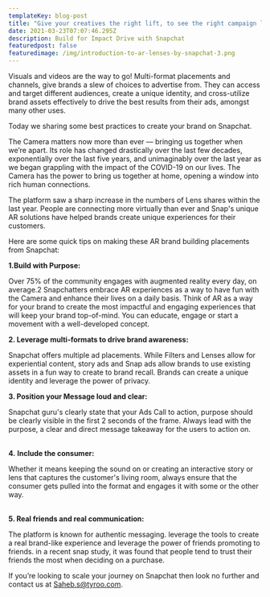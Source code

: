 ```yaml
---
templateKey: blog-post
title: "Give your creatives the right lift, to see the right campaign lift "
date: 2021-03-23T07:07:46.295Z
description: Build for Impact Drive with Snapchat
featuredpost: false
featuredimage: /img/introduction-to-ar-lenses-by-snapchat-3.png
---
```

Visuals and videos are the way to go! Multi-format placements and channels, give brands a slew of choices to advertise from. They can access and target different audiences, create a unique identity, and cross-utilize brand assets effectively to drive the best results from their ads, amongst many other uses. 

Today we sharing some best practices to create your brand on Snapchat. 

The Camera matters now more than ever — bringing us together when we’re apart. Its role has changed drastically over the last few decades, exponentially over the last five years, and unimaginably over the last year as we began grappling with the impact of the COVID-19 on our lives. The Camera has the power to bring us together at home, opening a window into rich human connections.

The platform saw a sharp increase in the numbers of Lens shares within the last year. People are connecting more virtually than ever and Snap's unique AR solutions have helped brands create unique experiences for their customers.

Here are some quick tips on making these AR brand building placements from Snapchat:

**1.Build with Purpose:** 

Over 75% of the community engages with augmented reality every day, on average.2 Snapchatters embrace AR experiences as a way to have fun with the Camera and enhance their lives on a daily basis. Think of AR as a way for your brand to create the most impactful and engaging experiences that will keep your brand top-of-mind. You can educate, engage or start a movement with a well-developed concept. 

**2. Leverage multi-formats to drive brand awareness:**

Snapchat offers multiple ad placements. While Filters and Lenses allow for experiential content, story ads and Snap ads allow brands to use existing assets in a fun way to create to brand recall. Brands can create a unique identity and leverage the power of privacy.

**3. Position your Message loud and clear:**

Snapchat guru's clearly state that your Ads Call to action, purpose should be clearly visible in the first 2 seconds of the frame. Always lead with the purpose, a clear and direct message takeaway for the users to action on. 

\
**4.** **Include the consumer:**

Whether it means keeping the sound on or creating an interactive story or lens that captures the customer's living room, always ensure that the consumer gets pulled into the format and engages it with some or the other way. 

\
**5. Real friends and real communication:**

The platform is known for authentic messaging. leverage the tools to create a real brand-like experience and leverage the power of friends promoting to friends. in a recent snap study, it was found that people tend to trust their friends the most when deciding on a purchase. 

If you’re looking to scale your journey on Snapchat then look no further and contact us at Saheb.s@tyroo.com.
